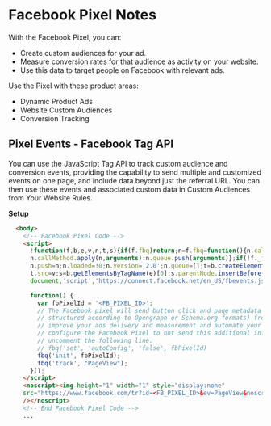 # Facebook Pixel Notes

With the Facebook Pixel, you can:

* Create custom audiences for your ad.
* Measure conversion rates for that audience as activity on your website.
* Use this data to target people on Facebook with relevant ads.

Use the Pixel with these product areas:

* Dynamic Product Ads
* Website Custom Audiences
* Conversion Tracking


## Pixel Events - Facebook Tag API

You can use the JavaScript Tag API to track custom audience and conversion
events, providing the capability to send multiple and customized events on one
page, and include data beyond just the referral URL.  You can then use these
events and associated custom data in Custom Audiences from Your Website Rules.

**Setup**

```html
  <body>
    <!-- Facebook Pixel Code -->
    <script>
      !function(f,b,e,v,n,t,s){if(f.fbq)return;n=f.fbq=function(){n.callMethod?
      n.callMethod.apply(n,arguments):n.queue.push(arguments)};if(!f._fbq)f._fbq=n;
      n.push=n;n.loaded=!0;n.version='2.0';n.queue=[];t=b.createElement(e);t.async=!0;
      t.src=v;s=b.getElementsByTagName(e)[0];s.parentNode.insertBefore(t,s)}(window,
      document,'script','https://connect.facebook.net/en_US/fbevents.js');

      function() {
        var fbPixelId = '<FB_PIXEL_ID>';
        // The Facebook pixel will send button click and page metadata (such as data
        // structured according to Opengraph or Schema.org formats) from your website to
        // improve your ads delivery and measurement and automate your pixel setup.  To
        // configure the Facebook Pixel to not send this additional information,
        // uncomment the following line.
        // fbq('set', 'autoConfig', 'false', fbPixelId)
        fbq('init', fbPixelId);
        fbq('track', "PageView");
      }();
    </script>
    <noscript><img height="1" width="1" style="display:none"
    src="https://www.facebook.com/tr?id=<FB_PIXEL_ID>&ev=PageView&noscript=1"
    /></noscript>
    <!-- End Facebook Pixel Code -->
    ...
```
